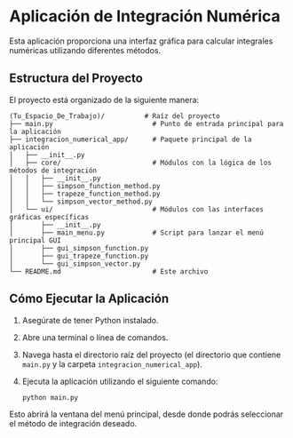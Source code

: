 # Aplicación de Integración Numérica

Esta aplicación proporciona una interfaz gráfica para calcular integrales numéricas utilizando diferentes métodos.

## Estructura del Proyecto

El proyecto está organizado de la siguiente manera:

```
(Tu_Espacio_De_Trabajo)/          # Raíz del proyecto
├── main.py                         # Punto de entrada principal para la aplicación
├── integracion_numerical_app/      # Paquete principal de la aplicación
│   ├── __init__.py
│   ├── core/                       # Módulos con la lógica de los métodos de integración
│   │   ├── __init__.py
│   │   ├── simpson_function_method.py
│   │   ├── trapeze_function_method.py
│   │   └── simpson_vector_method.py
│   └── ui/                         # Módulos con las interfaces gráficas específicas
│       ├── __init__.py
│       ├── main_menu.py            # Script para lanzar el menú principal GUI
│       ├── gui_simpson_function.py
│       ├── gui_trapeze_function.py
│       └── gui_simpson_vector.py
└── README.md                       # Este archivo
```

## Cómo Ejecutar la Aplicación

1.  Asegúrate de tener Python instalado.
2.  Abre una terminal o línea de comandos.
3.  Navega hasta el directorio raíz del proyecto (el directorio que contiene `main.py` y la carpeta `integracion_numerical_app`).
4.  Ejecuta la aplicación utilizando el siguiente comando:

    ```bash
    python main.py
    ```

Esto abrirá la ventana del menú principal, desde donde podrás seleccionar el método de integración deseado. 